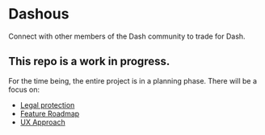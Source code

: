 # Dashous
Connect with other members of the Dash community to trade for Dash.

## This repo is a work in progress.
For the time being, the entire project is in a planning phase.  There will be a focus on:
* [Legal protection](https://github.com/brettclanton001/Dashous/wiki/Legal)
* [Feature Roadmap](https://github.com/brettclanton001/Dashous/wiki/Feature-Roadmap)
* [UX Approach](https://github.com/brettclanton001/Dashous/wiki/UX-approach)

